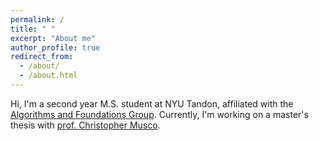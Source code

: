 ```yaml
---
permalink: /
title: " "
excerpt: "About me"
author_profile: true
redirect_from: 
  - /about/
  - /about.html
---
```


Hi, I'm a second year M.S. student at NYU Tandon, affiliated with the [Algorithms and Foundations Group](https://csefoundations.engineering.nyu.edu/). Currently, I'm working on a master's thesis with [prof. Christopher Musco](https://www.chrismusco.com/).
